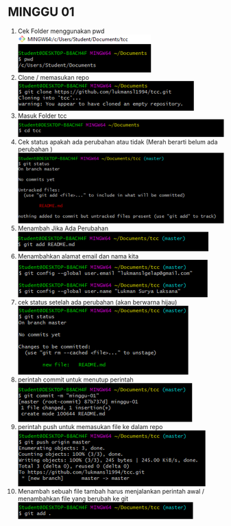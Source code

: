 # MINGGU 01
1. Cek Folder menggunakan pwd  
![1](images/1.png)
2. Clone / memasukan repo 
![1](images/2.png) 
3. Masuk Folder tcc 
![1](images/3.png) 
4. Cek status apakah ada perubahan atau tidak  (Merah berarti belum ada perubahan )
![1](images/4.png)   
5. Menambah Jika Ada Perubahan  
![1](images/5.png) 
6. Menambahkan alamat email dan nama kita  
![1](images/6.png)  
7. cek status setelah ada perubahan (akan berwarna hijau)
![1](images/7.png)   
8. perintah commit untuk menutup perintah
![1](images/8.png)    
9. perintah push untuk memasukan file ke dalam repo 
![1](images/9.png)  
10. Menambah sebuah file tambah harus menjalankan perintah awal / menambahkan file yang berubah ke git 
![1](images/10.png) 
